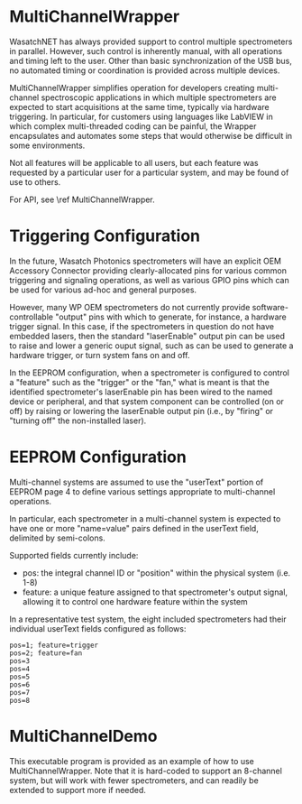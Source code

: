 # MultiChannelWrapper

WasatchNET has always provided support to control multiple spectrometers in 
parallel.  However, such control is inherently manual, with all operations and
timing left to the user.  Other than basic synchronization of the USB bus, no
automated timing or coordination is provided across multiple devices.

MultiChannelWrapper simplifies operation for developers creating multi-channel
spectroscopic applications in which multiple spectrometers are expected to start
acquisitions at the same time, typically via hardware triggering.  In particular,
for customers using languages like LabVIEW in which complex multi-threaded coding
can be painful, the Wrapper encapsulates and automates some steps that would
otherwise be difficult in some environments.

Not all features will be applicable to all users, but each feature was requested
by a particular user for a particular system, and may be found of use to others.

For API, see \ref MultiChannelWrapper.

# Triggering Configuration

In the future, Wasatch Photonics spectrometers will have an explicit OEM Accessory
Connector providing clearly-allocated pins for various common triggering and
signaling operations, as well as various GPIO pins which can be used for various
ad-hoc and general purposes.

However, many WP OEM spectrometers do not currently provide software-controllable
"output" pins with which to generate, for instance, a hardware trigger signal.
In this case, if the spectrometers in question do not have embedded lasers, then
the standard "laserEnable" output pin can be used to raise and lower a generic
ouput signal, such as can be used to generate a hardware trigger, or turn system
fans on and off.

In the EEPROM configuration, when a spectrometer is configured to control a 
"feature" such as the "trigger" or the "fan," what is meant is that the identified
spectrometer's laserEnable pin has been wired to the named device or peripheral, 
and that system component can be controlled (on or off) by raising or lowering
the laserEnable output pin (i.e., by "firing" or "turning off" the non-installed 
laser).

# EEPROM Configuration

Multi-channel systems are assumed to use the "userText" portion of EEPROM page 4
to define various settings appropriate to multi-channel operations.

In particular, each spectrometer in a multi-channel system is expected to have
one or more "name=value" pairs defined in the userText field, delimited by
semi-colons.

Supported fields currently include:

- pos: the integral channel ID or "position" within the physical system (i.e. 1-8)
- feature: a unique feature assigned to that spectrometer's output signal, allowing
    it to control one hardware feature within the system

In a representative test system, the eight included spectrometers had their 
individual userText fields configured as follows:

	pos=1; feature=trigger
	pos=2; feature=fan
	pos=3
	pos=4
	pos=5
	pos=6
	pos=7
	pos=8

# MultiChannelDemo

This executable program is provided as an example of how to use MultiChannelWrapper.
Note that it is hard-coded to support an 8-channel system, but will work with fewer
spectrometers, and can readily be extended to support more if needed.

